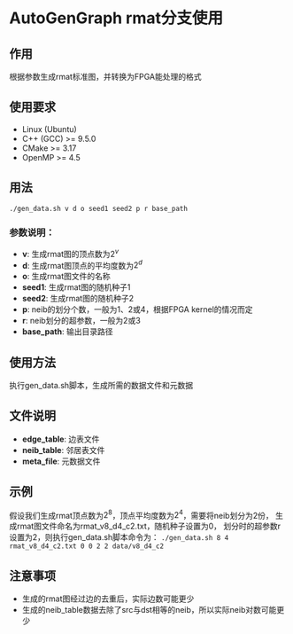 # AutoGenGraph rmat分支使用

## 作用
根据参数生成rmat标准图，并转换为FPGA能处理的格式

## 使用要求
* Linux (Ubuntu)
* C++ (GCC) >= 9.5.0
* CMake     >= 3.17
* OpenMP    >= 4.5

## 用法

```
./gen_data.sh v d o seed1 seed2 p r base_path
```

### 参数说明：
- **v**: 生成rmat图的顶点数为$2^v$
- **d**: 生成rmat图顶点的平均度数为$2^d$
- **o**: 生成rmat图文件的名称
- **seed1**: 生成rmat图的随机种子1
- **seed2**: 生成rmat图的随机种子2
- **p**: neib的划分个数，一般为1、2或4，根据FPGA kernel的情况而定
- **r**: neib划分的超参数，一般为2或3
- **base_path**: 输出目录路径

## 使用方法
执行gen_data.sh脚本，生成所需的数据文件和元数据

## 文件说明

- **edge_table**: 边表文件
- **neib_table**: 邻居表文件
- **meta_file**: 元数据文件

## 示例

假设我们生成rmat顶点数为$2^8$，顶点平均度数为$2^4$，需要将neib划分为2份，
生成rmat图文件命名为rmat_v8_d4_c2.txt，随机种子设置为0，
划分时的超参数r设置为2，则执行gen_data.sh脚本命令为：
    ```
    ./gen_data.sh 8 4 rmat_v8_d4_c2.txt 0 0 2 2 data/v8_d4_c2
    ```

## 注意事项
- 生成的rmat图经过边的去重后，实际边数可能更少
- 生成的neib_table数据去除了src与dst相等的neib，所以实际neib对数可能更少